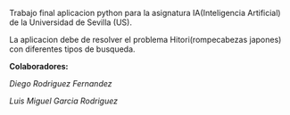 Trabajo final aplicacion python para la asignatura IA(Inteligencia Artificial) de la Universidad de Sevilla (US).

La aplicacion debe de resolver el problema Hitori(rompecabezas japones) con diferentes tipos de busqueda.

**Colaboradores:**

*Diego Rodriguez Fernandez*

*Luis Miguel Garcia Rodriguez*
